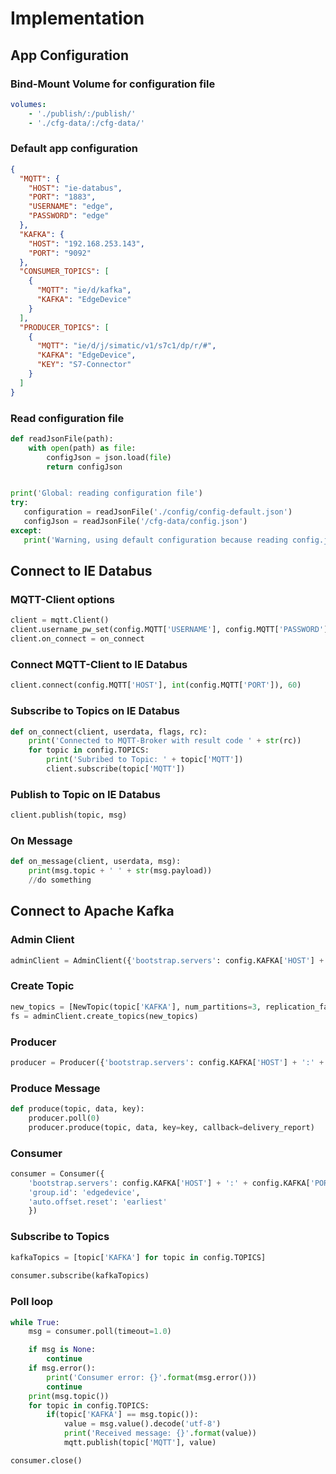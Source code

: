 # Implementation

## App Configuration

### Bind-Mount Volume for configuration file

```yml
volumes:
    - './publish/:/publish/'
    - './cfg-data/:/cfg-data/'
```

### Default app configuration
```json
{
  "MQTT": {
    "HOST": "ie-databus",
    "PORT": "1883",
    "USERNAME": "edge",
    "PASSWORD": "edge"
  },
  "KAFKA": {
    "HOST": "192.168.253.143",
    "PORT": "9092"
  },
  "CONSUMER_TOPICS": [
    {
      "MQTT": "ie/d/kafka",
      "KAFKA": "EdgeDevice"
    }
  ],
  "PRODUCER_TOPICS": [
    {
      "MQTT": "ie/d/j/simatic/v1/s7c1/dp/r/#",
      "KAFKA": "EdgeDevice",
      "KEY": "S7-Connector"
    }
  ]
}
```

### Read configuration file
```python
def readJsonFile(path):
    with open(path) as file:
        configJson = json.load(file)
        return configJson


print('Global: reading configuration file')
try:
   configuration = readJsonFile('./config/config-default.json')
   configJson = readJsonFile('/cfg-data/config.json')
except:
   print('Warning, using default configuration because reading config.json file failed')
```


## Connect to IE Databus

### MQTT-Client options
```python
client = mqtt.Client()
client.username_pw_set(config.MQTT['USERNAME'], config.MQTT['PASSWORD'])
client.on_connect = on_connect
```

### Connect MQTT-Client to IE Databus
```python
client.connect(config.MQTT['HOST'], int(config.MQTT['PORT']), 60)
```

### Subscribe to Topics on IE Databus
```python
def on_connect(client, userdata, flags, rc):
    print('Connected to MQTT-Broker with result code ' + str(rc))
    for topic in config.TOPICS:
        print('Subribed to Topic: ' + topic['MQTT'])
        client.subscribe(topic['MQTT'])
```

### Publish to Topic on IE Databus
```python
client.publish(topic, msg)
```

### On Message
```python
def on_message(client, userdata, msg):
    print(msg.topic + ' ' + str(msg.payload))
    //do something
```

## Connect to Apache Kafka

### Admin Client
```python
adminClient = AdminClient({'bootstrap.servers': config.KAFKA['HOST'] + ':' + config.KAFKA['PORT']})
```

### Create Topic
```python
new_topics = [NewTopic(topic['KAFKA'], num_partitions=3, replication_factor=1) for topic in config.TOPICS]
fs = adminClient.create_topics(new_topics)
```

### Producer
```python
producer = Producer({'bootstrap.servers': config.KAFKA['HOST'] + ':' + config.KAFKA['PORT']})
```

### Produce Message
```python
def produce(topic, data, key):
    producer.poll(0)
    producer.produce(topic, data, key=key, callback=delivery_report)
```

### Consumer
```python
consumer = Consumer({
    'bootstrap.servers': config.KAFKA['HOST'] + ':' + config.KAFKA['PORT'],
    'group.id': 'edgedevice',
    'auto.offset.reset': 'earliest'
    })
```

### Subscribe to Topics
```python
kafkaTopics = [topic['KAFKA'] for topic in config.TOPICS]
    
consumer.subscribe(kafkaTopics)
```

### Poll loop
```python
while True:
    msg = consumer.poll(timeout=1.0)

    if msg is None:
        continue
    if msg.error():
        print('Consumer error: {}'.format(msg.error()))
        continue
    print(msg.topic())
    for topic in config.TOPICS:
        if(topic['KAFKA'] == msg.topic()):
            value = msg.value().decode('utf-8')
            print('Received message: {}'.format(value))
            mqtt.publish(topic['MQTT'], value)

consumer.close()
```


